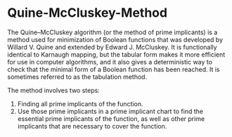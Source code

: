 # Quine-McCluskey-Method
The Quine–McCluskey algorithm (or the method of prime implicants) is a method used for minimization of Boolean functions that was developed by Willard V. Quine and extended by Edward J. McCluskey. It is functionally identical to Karnaugh mapping, but the tabular form makes it more efficient for use in computer algorithms, and it also gives a deterministic way to check that the minimal form of a Boolean function has been reached. It is sometimes referred to as the tabulation method.

The method involves two steps:

1. Finding all prime implicants of the function.
2. Use those prime implicants in a prime implicant chart to find the essential prime implicants of the function, as well as other prime implicants that are necessary to cover the function.
